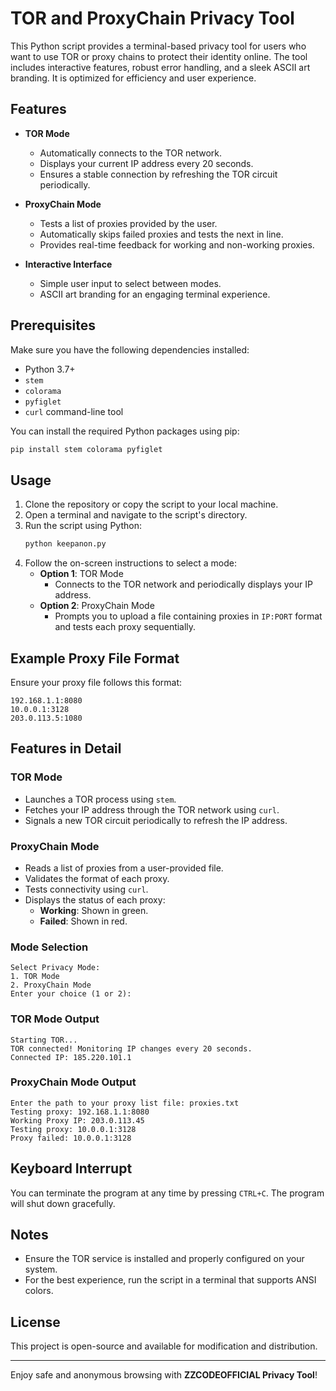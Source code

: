 # TOR and ProxyChain Privacy Tool

This Python script provides a terminal-based privacy tool for users who want to use TOR or proxy chains to protect their identity online. The tool includes interactive features, robust error handling, and a sleek ASCII art branding. It is optimized for efficiency and user experience.

## Features
- **TOR Mode**
  - Automatically connects to the TOR network.
  - Displays your current IP address every 20 seconds.
  - Ensures a stable connection by refreshing the TOR circuit periodically.

- **ProxyChain Mode**
  - Tests a list of proxies provided by the user.
  - Automatically skips failed proxies and tests the next in line.
  - Provides real-time feedback for working and non-working proxies.

- **Interactive Interface**
  - Simple user input to select between modes.
  - ASCII art branding for an engaging terminal experience.

## Prerequisites
Make sure you have the following dependencies installed:

- Python 3.7+
- `stem`
- `colorama`
- `pyfiglet`
- `curl` command-line tool

You can install the required Python packages using pip:
```bash
pip install stem colorama pyfiglet
```

## Usage
1. Clone the repository or copy the script to your local machine.
2. Open a terminal and navigate to the script's directory.
3. Run the script using Python:
   ```bash
   python keepanon.py
   ```
4. Follow the on-screen instructions to select a mode:
   - **Option 1**: TOR Mode
     - Connects to the TOR network and periodically displays your IP address.
   - **Option 2**: ProxyChain Mode
     - Prompts you to upload a file containing proxies in `IP:PORT` format and tests each proxy sequentially.

## Example Proxy File Format
Ensure your proxy file follows this format:
```
192.168.1.1:8080
10.0.0.1:3128
203.0.113.5:1080
```

## Features in Detail
### TOR Mode
- Launches a TOR process using `stem`.
- Fetches your IP address through the TOR network using `curl`.
- Signals a new TOR circuit periodically to refresh the IP address.

### ProxyChain Mode
- Reads a list of proxies from a user-provided file.
- Validates the format of each proxy.
- Tests connectivity using `curl`.
- Displays the status of each proxy:
  - **Working**: Shown in green.
  - **Failed**: Shown in red.

### Mode Selection
```plaintext
Select Privacy Mode:
1. TOR Mode
2. ProxyChain Mode
Enter your choice (1 or 2):
```

### TOR Mode Output
```plaintext
Starting TOR...
TOR connected! Monitoring IP changes every 20 seconds.
Connected IP: 185.220.101.1
```

### ProxyChain Mode Output
```plaintext
Enter the path to your proxy list file: proxies.txt
Testing proxy: 192.168.1.1:8080
Working Proxy IP: 203.0.113.45
Testing proxy: 10.0.0.1:3128
Proxy failed: 10.0.0.1:3128
```

## Keyboard Interrupt
You can terminate the program at any time by pressing `CTRL+C`. The program will shut down gracefully.

## Notes
- Ensure the TOR service is installed and properly configured on your system.
- For the best experience, run the script in a terminal that supports ANSI colors.

## License
This project is open-source and available for modification and distribution.

---
Enjoy safe and anonymous browsing with **ZZCODEOFFICIAL Privacy Tool**!

